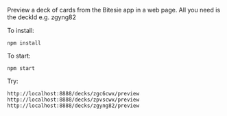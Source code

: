 Preview a deck of cards from the Bitesie app in a web page.
All you need is the deckId e.g. zgyng82

To install:
```
npm install
```

To start:
```
npm start
```

Try:
```
http://localhost:8888/decks/zgc6cwx/preview
http://localhost:8888/decks/zpvscwx/preview
http://localhost:8888/decks/zgyng82/preview
```
